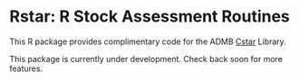 # Rstar: R Stock Assessment Routines

This R package provides complimentary code for the ADMB [Cstar](https://github.com/awhitten/cstar) Library.

This package is currently under development. Check back soon for more features.